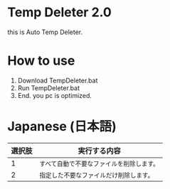 # Temp Deleter 2.0
this is Auto Temp Deleter.

# How to use
1. Download TempDeleter.bat
2. Run TempDeleter.bat
3. End. you pc is optimized.

# Japanese (日本語)
| 選択肢 | 実行する内容 |
| -------- | ---- |
| 1 | `すべて自動で不要なファイルを削除します。` |
| 2 | `指定した不要なファイルだけ削除します。` |

